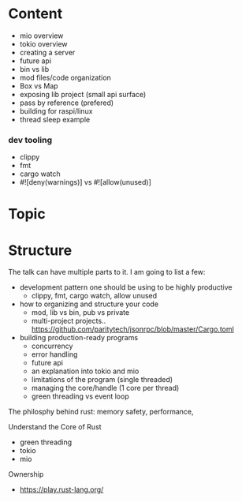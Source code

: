 # Content
- mio overview
- tokio overview
- creating a server
- future api
- bin vs lib
- mod files/code organization
- Box vs Map
- exposing lib project (small api surface)
- pass by reference (prefered)
- building for raspi/linux
- thread sleep example


### dev tooling
- clippy
- fmt
- cargo watch
- #![deny(warnings)] vs #![allow(unused)]

# Topic

# Structure



The talk can have multiple parts to it. I am going to list a few:
- development pattern one should be using to be highly productive
  - clippy, fmt, cargo watch, allow unused
- how to organizing and structure your code
  - mod, lib vs bin, pub vs private
  - multi-project projects.. https://github.com/paritytech/jsonrpc/blob/master/Cargo.toml
- building production-ready programs
  - concurrency
  - error handling
  - future api
  - an explanation into tokio and mio
  - limitations of the program (single threaded)
  - managing the core/handle (1 core per thread)
  - green threading vs event loop


The philosphy behind rust: memory safety, performance, 




Understand the Core of Rust
- green threading
- tokio
- mio

Ownership
- https://play.rust-lang.org/
